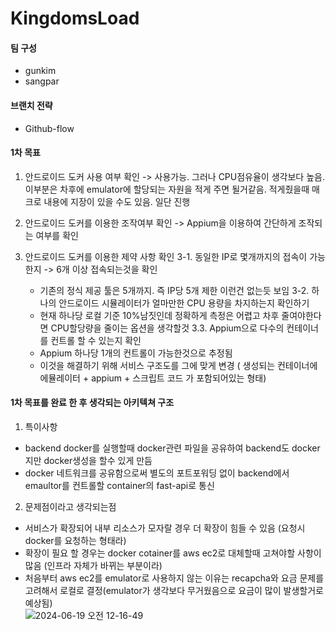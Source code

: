 # KingdomsLoad

#### 팀 구성
- gunkim
- sangpar

#### 브랜치 전략
- Github-flow 

#### 1차 목표
1. 안드로이드 도커 사용 여부 확인
-> 사용가능. 그러나 CPU점유율이 생각보다 높음. 이부분은 차후에 emulator에 할당되는 자원을 적게 주면 될거같음. 적게줬을때 매크로 내용에 지장이 있을 수도 있음. 일단 진행
   
2. 안드로이드 도커를 이용한 조작여부 확인
-> Appium을 이용하여 간단하게 조작되는 여부를 확인
   
3. 안드로이드 도커를 이용한 제약 사항 확인
  3-1. 동일한 IP로 몇개까지의 접속이 가능한지 -> 6개 이상 접속되는것을 확인
   - 기존의 정식 제공 툴은 5개까지. 즉 IP당 5개 제한 이런건 없는듯 보임
  3-2. 하나의 안드로이드 시뮬레이터가 얼마만한 CPU 용량을 차지하는지 확인하기
   - 현재 하나당 로컬 기준 10%남짓인데 정확하게 측정은 어렵고 차후 줄여야한다면 CPU할당량을 줄이는 옵션을 생각할것
  3.3. Appium으로 다수의 컨테이너를 컨트롤 할 수 있는지 확인
   - Appium 하나당 1개의 컨트롤이 가능한것으로 추정됨
   - 이것을 해결하기 위해 서비스 구조도를 그에 맞게 변경 ( 생성되는 컨테이너에 에뮬레이터 + appium + 스크립트 코드 가 포함되어있는 형태)

#### 1차 목표를 완료 한 후 생각되는 아키텍쳐 구조
1. 특이사항
- backend docker를 실행할때 docker관련 파일을 공유하여 backend도 docker지만 docker생성을 할수 있게 만듬
- docker 네트워크를 공유함으로써 별도의 포트포워딩 없이 backend에서 emaultor를 컨트롤할 container의 fast-api로 통신

2. 문제점이라고 생각되는점
- 서비스가 확장되어 내부 리소스가 모자랄 경우 더 확장이 힘들 수 있음 (요청시 docker를 요청하는 형태라)
- 확장이 필요 할 경우는 docker cotainer를 aws ec2로 대체할때 고쳐야할 사항이 많음 (인프라 자체가 바뀌는 부분이라)
- 처음부터 aws ec2를 emulator로 사용하지 않는 이유는 recapcha와 요금 문제를 고려해서 로컬로 결정(emulator가 생각보다 무거웠음으로 요금이 많이 발생할거로 예상됨)  
![2024-06-19 오전 12-16-49](https://github.com/kingdomsLoad/KingdomsLoad/assets/57505385/40dfc182-0c06-40d4-93ab-5187ba898f73)
